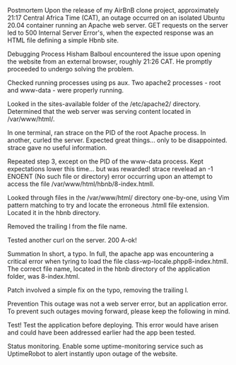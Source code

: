 Postmortem
Upon the release of my AirBnB clone project, approximately 21:17 Central Africa Time (CAT), an outage occurred on an isolated Ubuntu 20.04 container running an Apache web server. GET requests on the server led to 500 Internal Server Error's, when the expected response was an HTML file defining a simple Hbnb site.

Debugging Process
Hisham Balboul encountered the issue upon opening the website from an external browser, roughly 21:26 CAT. He promptly proceeded to undergo solving the problem.

Checked running processes using ps aux. Two apache2 processes - root and www-data - were properly running.

Looked in the sites-available folder of the /etc/apache2/ directory. Determined that the web server was serving content located in /var/www/html/.

In one terminal, ran strace on the PID of the root Apache process. In another, curled the server. Expected great things... only to be disappointed. strace gave no useful information.

Repeated step 3, except on the PID of the www-data process. Kept expectations lower this time... but was rewarded! strace revelead an -1 ENOENT (No such file or directory) error occurring upon an attempt to access the file /var/www/html/hbnb/8-index.htmll.

Looked through files in the /var/www/html/ directory one-by-one, using Vim pattern matching to try and locate the erroneous .htmll file extension. Located it in the hbnb directory.

Removed the trailing l from the file name.

Tested another curl on the server. 200 A-ok!

Summation
In short, a typo. In full, the apache app was encountering a critical error when tyring to load the file class-wp-locale.phpp8-index.htmll. The correct file name, located in the hbnb directory of the application folder, was 8-index.html.

Patch involved a simple fix on the typo, removing the trailing l.

Prevention
This outage was not a web server error, but an application error. To prevent such outages moving forward, please keep the following in mind.

Test! Test the application before deploying. This error would have arisen and could have been addressed earlier had the app been tested.

Status monitoring. Enable some uptime-monitoring service such as UptimeRobot to alert instantly upon outage of the website.
